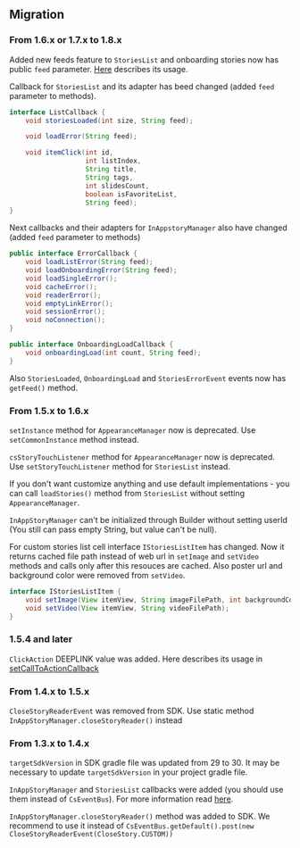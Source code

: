 ## Migration

### From 1.6.x or 1.7.x to 1.8.x
Added new feeds feature to `StoriesList` and onboarding stories now has public `feed` parameter. [Here](https://github.com/inappstory/android-sdk/blob/main/docs/StoriesList.md#stories-feed) describes its usage.

Callback for `StoriesList` and its adapter has beed changed (added `feed` parameter to methods). 

```java
interface ListCallback {
    void storiesLoaded(int size, String feed);

    void loadError(String feed);

    void itemClick(int id,
                   int listIndex,
                   String title,
                   String tags,
                   int slidesCount,
                   boolean isFavoriteList,
                   String feed);
}
```

Next callbacks and their adapters for `InAppstoryManager` also have changed (added `feed` parameter to methods)

```java
public interface ErrorCallback {
    void loadListError(String feed);
    void loadOnboardingError(String feed);
    void loadSingleError();
    void cacheError();
    void readerError();
    void emptyLinkError();
    void sessionError();
    void noConnection();
}

public interface OnboardingLoadCallback {
    void onboardingLoad(int count, String feed);
}
```

Also `StoriesLoaded`, `OnboardingLoad` and `StoriesErrorEvent` events now has `getFeed()` method. 

### From 1.5.x to 1.6.x

`setInstance` method for `AppearanceManager` now is deprecated. Use `setCommonInstance` method instead.

`csStoryTouchListener` method for `AppearanceManager` now is deprecated. Use `setStoryTouchListener` method for `StoriesList` instead.
 
If you don't want customize anything and use default implementations - you can call `loadStories()` method from `StoriesList` without setting `AppearanceManager`. 

`InAppStoryManager` can't be initialized through Builder without setting userId (You still can pass empty String, but value can't be null).

For custom stories list cell interface `IStoriesListItem` has changed. Now it returns cached file path instead of web url in `setImage` and `setVideo` methods and calls only after this resouces are cached.
Also poster url and background color were removed from `setVideo`.
```java
interface IStoriesListItem {
    void setImage(View itemView, String imageFilePath, int backgroundColor);
    void setVideo(View itemView, String videoFilePath);
}
```


### 1.5.4 and later
`ClickAction` DEEPLINK value was added. Here describes its usage in [setCallToActionCallback](https://github.com/inappstory/android-sdk/blob/main/docs/InAppStoryManager.md#notifications-from-stories-reader)

### From 1.4.x to 1.5.x
`CloseStoryReaderEvent` was removed from SDK. Use static method `InAppStoryManager.closeStoryReader()` instead


### From 1.3.x to 1.4.x
`targetSdkVersion` in SDK gradle file was updated from 29 to 30. It may be necessary to update `targetSdkVersion` in your project gradle file.

`InAppStoryManager` and `StoriesList` callbacks were added (you should use them instead of `CsEventBus`). For more information read [here](https://github.com/inappstory/android-sdk#inappstorymanager-callbacks).

`InAppStoryManager.closeStoryReader()` method was added to SDK. 
We recommend to use it instead of `CsEventBus.getDefault().post(new CloseStoryReaderEvent(CloseStory.CUSTOM))`
